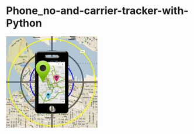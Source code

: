 # Phone_no-and-carrier-tracker-with-Python

<img src="https://github.com/MoonPengu/Phone_no-and-carrier-tracker-with-Python/blob/main/unnamed.png" width="250" height="250" />
